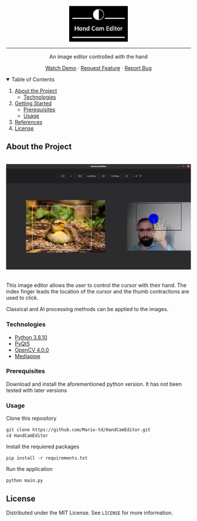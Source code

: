 <div align="center">
    <img src="resources/Logo.png" width="160" height="97">
</div>
<hr>
<p align="center">An image editor controlled with the hand</p>
<p align="center">
    <a href="https://youtu.be/c6OgKY9Bn2Y">Watch Demo</a>
    ·
<a href="https://github.com/Mario-td/HandCamEditor/issues">Request Feature</a>
    ·
    <a href="https://github.com/Mario-td/HandCamEditor/issues">Report Bug</a>
</p>
<details open="open">
    <summary>Table of Contents</summary>
    <ol>
        <li>
            <a href="#about-the-project">About the Project</a>
            <ul>
                <li><a href="#technologies">Technologies</li>
            </ul>
        </li>
        <li>
            <a href="#getting-started">Getting Started</a>
            <ul>
                <li><a href="#prerequisites">Prerequisites</li>
                <li><a href="#run">Usage</li>
            </ul>
        </li>
        <li><a href="#references">References</a></li>
        <li><a href="#license">License</a></li>
    </ol>
</details>

<h2 id="about-the-project">About the Project</h2>

<br>
<div align="center">
    <a href="https://youtu.be/c6OgKY9Bn2Y"><img src="resources/App Screenshot.png" style="width: 75vw"></a>
</div>
<br>
<p>This image editor allows the user to control the cursor with their hand. The index finger leads the location of the cursor and the thumb contractions are used to click.</p> 
<p>Classical and AI processing methods can be applied to the images.</p> 
<h3 id="technologies">Technologies</h3>

<ul>
    <li><a href="https://www.python.org/downloads/release/python-3810">Python 3.8.10</a></li>
    <li><a href="https://pypi.org/project/PyQt5">PyQt5</a></li>
    <li><a href="https://github.com/opencv/">OpenCV 4.0.0 </a></li> 
    <li><a href="https://google.github.io/mediapipe">Mediapipe</a></li>
</ul>
    <h3 id="prerequisites">Prerequisites</h3>
    Download and install the aforementioned python version. It has not been tested with later versions

<br>
<h3 id="run">Usage</h3>

Clone this repository

```shell
git clone https://github.com/Mario-td/HandCamEditor.git
cd HandCamEditor
```

Install the requiered packages

```shell
pip install -r requirements.txt
```

Run the application

```shell
python main.py
```

<h2 id="license">License</h2>

<p>Distributed under the MIT License. See <code>LICENSE</code> for more information.</p>
